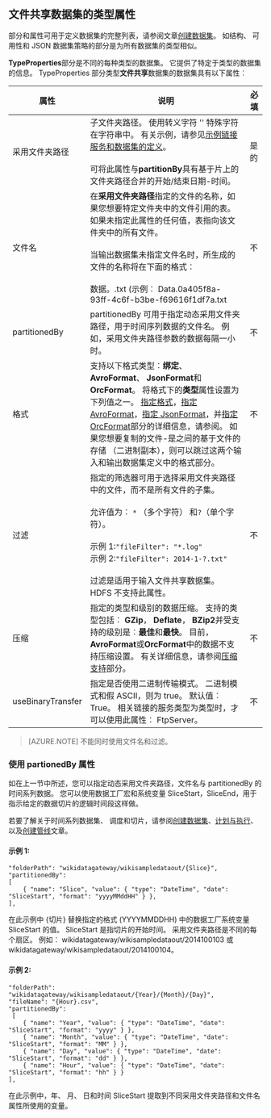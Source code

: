 ## <a name="fileshare-dataset-type-properties"></a>文件共享数据集的类型属性

部分和属性可用于定义数据集的完整列表，请参阅文章[创建数据集](../articles/data-factory/data-factory-create-datasets.md)。 如结构、 可用性和 JSON 数据集策略的部分是为所有数据集的类型相似。 

**TypeProperties**部分是不同的每种类型的数据集。 它提供了特定于类型的数据集的信息。 TypeProperties 部分类型**文件共享**数据集的数据集具有以下属性︰

属性 | 说明 | 必填
-------- | ----------- | --------
采用文件夹路径 | 子文件夹路径。 使用转义字符 '\' 特殊字符在字符串中。 有关示例，请参见[示例链接服务和数据集的定义](#sample-linked-service-and-dataset-definitions)。<br/><br/>可将此属性与**partitionBy**具有基于片上的文件夹路径合并的开始/结束日期-时间。 | 是的
文件名 | 在**采用文件夹路径**指定的文件的名称，如果您想要特定文件夹中的文件引用的表。 如果未指定此属性的任何值，表指向该文件夹中的所有文件。<br/><br/>当输出数据集未指定文件名时，所生成的文件的名称将在下面的格式︰ <br/><br/>数据。<Guid>.txt (示例︰ Data.0a405f8a-93ff-4c6f-b3be-f69616f1df7a.txt | 不
partitionedBy | partitionedBy 可用于指定动态采用文件夹路径，用于时间序列数据的文件名。 例如，采用文件夹路径参数的数据每隔一小时。 | 不
格式 | 支持以下格式类型︰**绑定**、 **AvroFormat**、 **JsonFormat**和**OrcFormat**。 将格式下的**类型**属性设置为下列值之一。 [指定格式](#specifying-textformat)，[指定 AvroFormat](#specifying-avroformat)，[指定 JsonFormat](#specifying-jsonformat)，并[指定 OrcFormat](#specifying-orcformat)部分的详细信息，请参阅。 如果您想要复制的文件-是之间的基于文件的存储 （二进制副本），则可以跳过这两个输入和输出数据集定义中的格式部分。 | 不
过滤 | 指定的筛选器可用于选择采用文件夹路径中的文件，而不是所有文件的子集。<br/><br/>允许值为︰ `*` （多个字符） 和`?`（单个字符）。<br/><br/>示例 1:`"fileFilter": "*.log"`<br/>示例 2:`"fileFilter": 2014-1-?.txt"`<br/><br/> 过滤是适用于输入文件共享数据集。 HDFS 不支持此属性。  | 不
| 压缩 | 指定的类型和级别的数据压缩。 支持的类型包括︰ **GZip**， **Deflate**， **BZip2**并受支持的级别是︰**最佳**和**最快**。 目前， **AvroFormat**或**OrcFormat**中的数据不支持压缩设置。 有关详细信息，请参阅[压缩支持](#compression-support)部分。  | 不 |
| useBinaryTransfer | 指定是否使用二进制传输模式。 二进制模式和假 ASCII，则为 true。 默认值︰ True。 相关链接的服务类型为类型时，才可以使用此属性︰ FtpServer。 | 不 | 
 

> [AZURE.NOTE] 不能同时使用文件名和过滤。

### <a name="using-partionedby-property"></a>使用 partionedBy 属性

如在上一节中所述，您可以指定动态采用文件夹路径，文件名与 partitionedBy 的时间系列数据。 您可以使用数据工厂宏和系统变量 SliceStart，SliceEnd，用于指示给定的数据切片的逻辑时间段这样做。 

若要了解关于时间系列数据集、 调度和切片，请参阅[创建数据集](../articles/data-factory/data-factory-create-datasets.md)、[计划与执行](../articles/data-factory/data-factory-scheduling-and-execution.md)、 以及[创建管线](../articles/data-factory/data-factory-create-pipelines.md)文章。 

#### <a name="sample-1"></a>示例 1:

    "folderPath": "wikidatagateway/wikisampledataout/{Slice}",
    "partitionedBy": 
    [
        { "name": "Slice", "value": { "type": "DateTime", "date": "SliceStart", "format": "yyyyMMddHH" } },
    ],

在此示例中 {切片} 替换指定的格式 (YYYYMMDDHH) 中的数据工厂系统变量 SliceStart 的值。 SliceStart 是指切片的开始时间。 采用文件夹路径是不同的每个扇区。 例如︰ wikidatagateway/wikisampledataout/2014100103 或 wikidatagateway/wikisampledataout/2014100104。

#### <a name="sample-2"></a>示例 2:

    "folderPath": "wikidatagateway/wikisampledataout/{Year}/{Month}/{Day}",
    "fileName": "{Hour}.csv",
    "partitionedBy": 
     [
        { "name": "Year", "value": { "type": "DateTime", "date": "SliceStart", "format": "yyyy" } },
        { "name": "Month", "value": { "type": "DateTime", "date": "SliceStart", "format": "MM" } }, 
        { "name": "Day", "value": { "type": "DateTime", "date": "SliceStart", "format": "dd" } }, 
        { "name": "Hour", "value": { "type": "DateTime", "date": "SliceStart", "format": "hh" } } 
    ],

在此示例中，年、 月、 日和时间 SliceStart 提取到不同采用文件夹路径和文件名属性所使用的变量。
